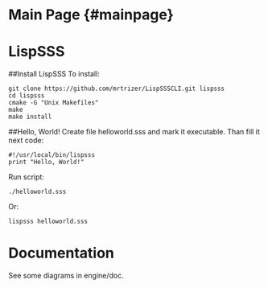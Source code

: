 Main Page {#mainpage}
=========
# LispSSS
##Install LispSSS
To install:

	git clone https://github.com/mrtrizer/LispSSSCLI.git lispsss
	cd lispsss
	cmake -G "Unix Makefiles"
	make
	make install

##Hello, World!
Create file helloworld.sss and mark it executable. Than fill it next code:

	#!/usr/local/bin/lispsss
	print "Hello, World!"

Run script:

	./helloworld.sss

Or:

	lispsss helloworld.sss

# Documentation
See some diagrams in engine/doc.
